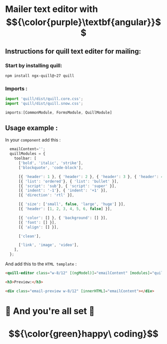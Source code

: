 # Mailer text editor with $${\color{purple}\textbf{angular}}$$

## Instructions for quill text editer for mailing:

### Start by installing quill:
```bash
npm install ngx-quill@~27 quill
```
### Imports :
```ts
import 'quill/dist/quill.core.css';
import 'quill/dist/quill.snow.css';

imports:[CommonModule, FormsModule, QuillModule]
```

## Usage example :

In your `component` add this :

```ts
  emailContent='';
  quillModules = {
    toolbar: [
      ['bold', 'italic', 'strike'],
      ['blockquote', 'code-block'],

      [{ 'header': 1 }, { 'header': 2 }, { 'header': 3 }, { 'header': 4 }],
      [{ 'list': 'ordered'}, { 'list': 'bullet' }],
      [{ 'script': 'sub'}, { 'script': 'super' }],
      [{ 'indent': '-1'}, { 'indent': '+1' }],
      [{ 'direction': 'rtl' }],

      [{ 'size': ['small', false, 'large', 'huge'] }],
      [{ 'header': [1, 2, 3, 4, 5, 6, false] }],

      [{ 'color': [] }, { 'background': [] }],
      [{ 'font': [] }],
      [{ 'align': [] }],

      ['clean'],

      ['link', 'image', 'video'],
    ],
  };
```
And add this to the `HTML template` :

```html
<quill-editor class="w-8/12" [(ngModel)]="emailContent" [modules]="quillModules" placeholder="Compose your email..." />

<h3>Preview:</h3>

<div class="email-preview w-8/12" [innerHTML]="emailContent"></div>
```

# 🎉 And you're all set 🎊

# $${\color{green}happy\ coding}$$
